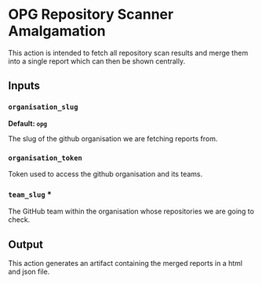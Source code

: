 # OPG Repository Scanner Amalgamation

This action is intended to fetch all repository scan results and merge them into a single report which can then be shown centrally.

## Inputs

### `organisation_slug`

**Default: `opg`**

The slug of the github organisation we are fetching reports from.

### `organisation_token`

Token used to access the github organisation and its teams.

### `team_slug` **\***

The GitHub team within the organisation whose repositories we are going to check.


## Output

This action generates an artifact containing the merged reports in a html and json file.
